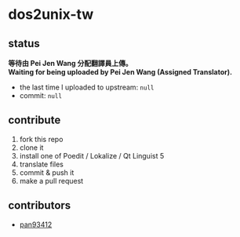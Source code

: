 # dos2unix-tw
## status
**等待由 Pei Jen Wang 分配翻譯員上傳。**<br>
**Waiting for being uploaded by Pei Jen Wang (Assigned Translator).**
 
- the last time I uploaded to upstream: `null`
- commit: `null`

## contribute
1. fork this repo
2. clone it
3. install one of Poedit / Lokalize / Qt Linguist 5
4. translate files
5. commit & push it
6. make a pull request

## contributors
- [pan93412](https://www.github.com/pan93412)
